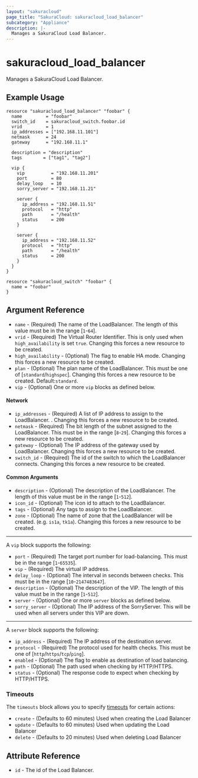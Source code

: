 ```yaml
---
layout: "sakuracloud"
page_title: "SakuraCloud: sakuracloud_load_balancer"
subcategory: "Appliance"
description: |-
  Manages a SakuraCloud Load Balancer.
---
```


# sakuracloud_load_balancer

Manages a SakuraCloud Load Balancer.

## Example Usage

```hcl
resource "sakuracloud_load_balancer" "foobar" {
  name         = "foobar"
  switch_id    = sakuracloud_switch.foobar.id
  vrid         = 1
  ip_addresses = ["192.168.11.101"]
  netmask      = 24
  gateway      = "192.168.11.1"

  description = "description"
  tags        = ["tag1", "tag2"]

  vip {
    vip          = "192.168.11.201"
    port         = 80
    delay_loop   = 10
    sorry_server = "192.168.11.21"

    server {
      ip_address = "192.168.11.51"
      protocol   = "http"
      path       = "/health"
      status     = 200
    }

    server {
      ip_address = "192.168.11.52"
      protocol   = "http"
      path       = "/health"
      status     = 200
    }
  }
}

resource "sakuracloud_switch" "foobar" {
  name = "foobar"
}
```

## Argument Reference

* `name` - (Required) The name of the LoadBalancer. The length of this value must be in the range [`1`-`64`].
* `vrid` - (Required) The Virtual Router Identifier. This is only used when `high_availability` is set `true`. Changing this forces a new resource to be created.
* `high_availability` - (Optional) The flag to enable HA mode. Changing this forces a new resource to be created.
* `plan` - (Optional) The plan name of the LoadBalancer. This must be one of [`standard`/`highspec`]. Changing this forces a new resource to be created. Default:`standard`.
* `vip` - (Optional) One or more `vip` blocks as defined below.

#### Network

* `ip_addresses` - (Required) A list of IP address to assign to the LoadBalancer. . Changing this forces a new resource to be created.
* `netmask` - (Required) The bit length of the subnet assigned to the LoadBalancer. This must be in the range [`8`-`29`]. Changing this forces a new resource to be created.
* `gateway` - (Optional) The IP address of the gateway used by LoadBalancer. Changing this forces a new resource to be created.
* `switch_id` - (Required) The id of the switch to which the LoadBalancer connects. Changing this forces a new resource to be created.

#### Common Arguments

* `description` - (Optional) The description of the LoadBalancer. The length of this value must be in the range [`1`-`512`].
* `icon_id` - (Optional) The icon id to attach to the LoadBalancer.
* `tags` - (Optional) Any tags to assign to the LoadBalancer.
* `zone` - (Optional) The name of zone that the LoadBalancer will be created. (e.g. `is1a`, `tk1a`). Changing this forces a new resource to be created.

---

A `vip` block supports the following:

* `port` - (Required) The target port number for load-balancing. This must be in the range [`1`-`65535`].
* `vip` - (Required) The virtual IP address.
* `delay_loop` - (Optional) The interval in seconds between checks. This must be in the range [`10`-`2147483647`].
* `description` - (Optional) The description of the VIP. The length of this value must be in the range [`1`-`512`].
* `server` - (Optional) One or more `server` blocks as defined below.
* `sorry_server` - (Optional) The IP address of the SorryServer. This will be used when all servers under this VIP are down.

---

A `server` block supports the following:

* `ip_address` - (Required) The IP address of the destination server.
* `protocol` - (Required) The protocol used for health checks. This must be one of [`http`/`https`/`tcp`/`ping`].
* `enabled` - (Optional) The flag to enable as destination of load balancing.
* `path` - (Optional) The path used when checking by HTTP/HTTPS.
* `status` - (Optional) The response code to expect when checking by HTTP/HTTPS.


### Timeouts

The `timeouts` block allows you to specify [timeouts](https://www.terraform.io/docs/configuration/resources.html#operation-timeouts) for certain actions:

* `create` - (Defaults to 60 minutes) Used when creating the Load Balancer
* `update` - (Defaults to 60 minutes) Used when updating the Load Balancer
* `delete` - (Defaults to 20 minutes) Used when deleting Load Balancer

## Attribute Reference

* `id` - The id of the Load Balancer.


